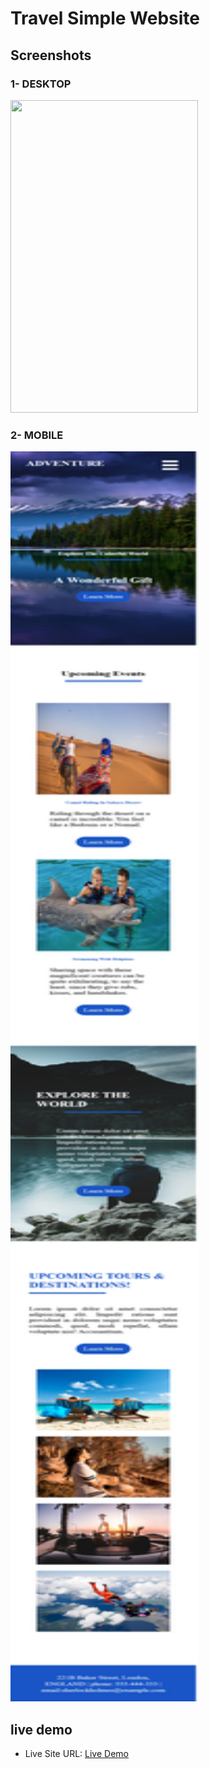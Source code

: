 <h1> Travel Simple Website </h1>
<h2>Screenshots</h2>
<h3>1- DESKTOP</h3>
<img SRC="images/desktop_screenshot.png"  style="width:300px; height:500px;">
<h3>2- MOBILE</h3>
<img SRC="images/mobile_screenshot.png"  style="width:300px; height:2000px;">
<h2> live demo </h2>
<ul>
<li>Live Site URL:  <a href="https://majestic-vacherin-bec266.netlify.app/"> Live Demo </a></li>
</ul>
